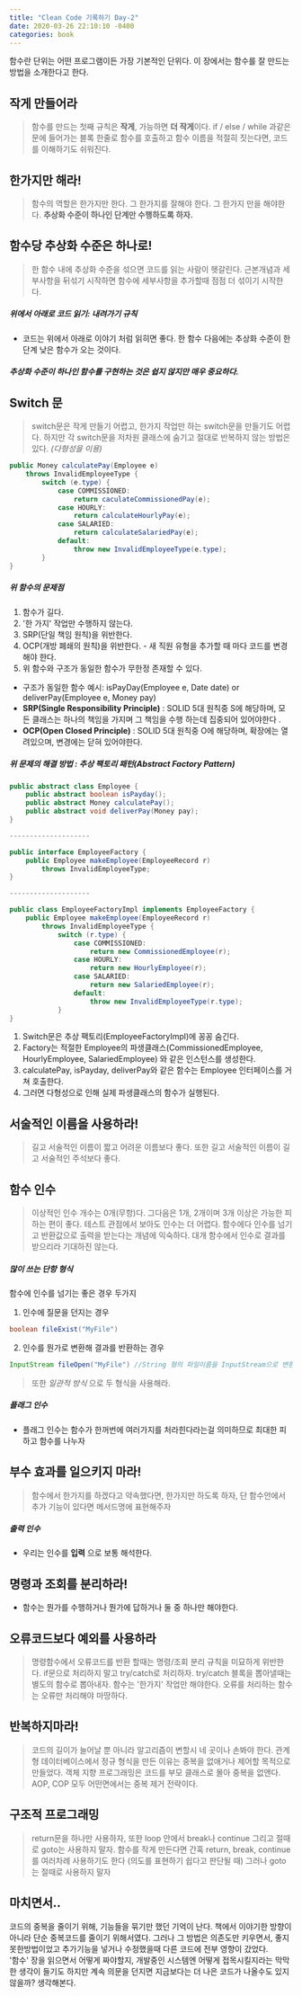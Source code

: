 ```yaml
---
title: "Clean Code 기록하기 Day-2"
date: 2020-03-26 22:10:10 -0400
categories: book
---
```



함수란 단위는 어떤 프로그램이든 가장 기본적인 단위다.
이 장에서는 함수를 잘 만드는 방법을 소개한다고 한다.


## 작게 만들어라
> 함수를 만드는 첫째 규칙은 **작게**, 가능하면 **더 작게**이다.
> if / else / while 과같은 문에 들어가는 블록 한줄로 함수를 호출하고 함수 이름을 적절히 짓는다면, 코드를 이해하기도 쉬워진다.

## 한가지만 해라!
> 함수의 역할은 한가지만 한다. 
> 그 한가지를 잘해야 한다. 
> 그 한가지 만을 해야한다. 
> **추상화 수준이 하나인 단계만 수행하도록 하자.**

## 함수당 추상화 수준은 하나로!
> 한 함수 내에 추상화 수준을 섞으면 코드를 읽는 사람이 헷갈린다.
> 근본개념과 세부사항을 뒤섞기 시작하면 함수에 세부사항을 추가할때 점점 더 섞이기 시작한다.

##### 위에서 아래로 코드 읽기: **내려가기** 규칙
- 코드는 위에서 아래로 이야기 처럼 읽히면 좋다. 한 함수 다음에는 추상화 수준이 한 단계 낮은 함수가 오는 것이다.

##### *추상화 수준이 하나인 함수를 구현하는 것은 쉽지 않지만 매우 중요하다.*


## Switch 문
> switch문은 작게 만들기 어렵고, 한가지 작업만 하는 switch문을 만들기도 어렵다.
> 하지만 각 switch문을 저차원 클래스에 숨기고 절대로 반복하지 않는 방법은 있다. *(다형성을 이용)*

```java
public Money calculatePay(Employee e) 
    throws InvalidEmployeeType {
        switch (e.type) {
            case COMMISSIONED:
                return caculateCommissionedPay(e);
            case HOURLY:
                return calculateHourlyPay(e);
            case SALARIED:
                return calculateSalariedPay(e);
            default:
                throw new InvalidEmployeeType(e.type);
        }
}
```

##### 위 함수의 문제점
1. 함수가 길다.
2. '한 가지' 작업만 수행하지 않는다.
3. SRP(단일 책임 원칙)을 위반한다.
4. OCP(개방 폐쇄의 원칙)을 위반한다. - 새 직원 유형을 추가할 때 마다 코드를 변경해야 한다.
5. 위 함수와 구조가 동일한 함수가 무한정 존재할 수 있다. 


* 구조가 동일한 함수 예시: isPayDay(Employee e, Date date) or deliverPay(Employee e, Money pay)
* **SRP(Single Responsibility Principle)** : SOLID 5대 원칙중 S에 해당하며, 모든 클래스는 하나의 책임을 가지며 그 책임을 수행 하는데 집중되어 있어야한다 .
* **OCP(Open Closed Principle)** : SOLID 5대 원칙중 O에 해당하며, 확장에는 열려있으며, 변경에는 닫혀 있어야한다. 


##### 위 문제의 해결 방법 : **추상 팩토리 패턴(Abstract Factory Pattern)**

```java
public abstract class Employee {
    public abstract boolean isPayday();
    public abstract Money calculatePay();
    public abstract void deliverPay(Money pay);
}

--------------------

public interface EmployeeFactory {
    public Employee makeEmployee(EmployeeRecord r) 
        throws InvalidEmployeeType;
}

--------------------

public class EmployeeFactoryImpl implements EmployeeFactory {
    public Employee makeEmployee(EmployeeRecord r)
        throws InvalidEmployeeType {
            switch (r.type) {
                case COMMISSIONED:
                    return new CommissionedEmployee(r);
                case HOURLY:
                    return new HourlyEmployee(r);
                case SALARIED:
                    return new SalariedEmployee(r);
                default:
                    throw new InvalidEmployeeType(r.type);
            }
}

```
1. Switch문은 추상 팩토리(EmployeeFactoryImpl)에 꽁꽁 숨긴다.
2. Factory는 적절한 Employee의 파생클래스(CommissionedEmployee, HourlyEmployee, SalariedEmployee) 와 같은 인스턴스를 생성한다.
3. calculatePay, isPayday, deliverPay와 같은 함수는 Employee 인터페이스를 거쳐 호출한다.
4. 그러면 다형성으로 인해 실제 파생클래스의 함수가 실행된다.


## 서술적인 이름을 사용하라!
> 길고 서술적인 이름이 짧고 어려운 이름보다 좋다.
> 또한 길고 서술적인 이름이 길고 서술적인 주석보다 좋다.

## 함수 인수
> 이상적인 인수 개수는 0개(무항)다. 그다음은 1개, 2개이며 3개 이상은 가능한 피하는 편이 좋다.
> 테스트 관점에서 보아도 인수는 더 어렵다. 
> 함수에다 인수를 넘기고 반환값으로 출력을 받는다는 개념에 익숙하다.
> 대개 함수에서 인수로 결과를 받으리라 기대하진 않는다.

##### 많이 쓰는 단항 형식
함수에 인수를 넘기는 좋은 경우 두가지
1. 인수에 질문을 던지는 경우 

```java
boolean fileExist("MyFile")
```

2. 인수를 뭔가로 변환해 결과를 반환하는 경우

```java
InputStream fileOpen("MyFile") //String 형의 파일이름을 InputStream으로 변환한다
```
> 또한 *일관적 방식* 으로 두 형식을 사용해라.

##### 플래그 인수
*  플래그 인수는 함수가 한꺼번에 여러가지를 처라힌다라는걸 의미하므로 최대한 피하고 함수를 나누자


## 부수 효과를 일으키지 마라!
> 함수에서 한가지를 하겠다고 약속했다면, 한가지만 하도록 하자, 단 함수안에서 추가 기능이 있다면 메서드명에 표현해주자


##### 출력 인수
* 우리는 인수를 **입력** 으로 보통 해석한다.

## 명령과 조회를 분리하라!
* 함수는 뭔가를 수행하거나 뭔가에 답하거나 둘 중 하나만 해야한다.

## 오류코드보다 예외를 사용하라
> 명령함수에서 오류코드를 반환 할때는 명령/조회 분리 규칙을 미묘하게 위반한다.
> if문으로 처리하지 말고 try/catch로 처리하자.
> try/catch 블록을 뽑아낼때는 별도의 함수로 뽑아내자.
> 함수는 '한가지' 작업만 해야한다. 오류를 처리하는 함수는 오류만 처리해야 마땅하다.

## 반복하지마라!
> 코드의 길이가 늘어날 뿐 아니라 알고리즘이 변할시 네 곳이나 손봐야 한다.
> 관계형 데이터베이스에서 정규 형식을 만든 이유는 중복을 없애거나 제어할 목적으로 만들었다.
> 객체 지향 프로그래밍은 코드를 부모 클래스로 몰아 중복을 없앤다. 
> AOP, COP 모두 어떤면에서는 중복 제거 전략이다.

## 구조적 프로그래밍
> return문을 하나만 사용하자, 또한 loop 안에서 break나 continue 그리고 절때로 goto는 사용하지 말자.
> 함수를 작게 만든다면 간혹 return, break, continue를 여러차례 사용하기도 한다 (의도를 표현하기 쉽다고 판단될 때)
> 그러나 goto는 절때로 사용하지 말자

## 마치면서..
코드의 중복을 줄이기 위해, 기능들을 묶기만 했던 기억이 난다. 책에서 이야기한 방향이 아니라 단순 중복코드를 줄이기 위해서였다.
그러나 그 방법은 의존도만 키우면서, 좋지 못한방법이었고 추가기능을 넣거나 수정했을때 다른 코드에 전부 영향이 갔었다.   
'함수' 장을 읽으면서 어떻게 짜야할지, 개발중인 시스템엔 어떻게 접목시킬지라는 막막한 생각이 들기도 하지만
계속 의문을 던지면 지금보다는 더 나은 코드가 나올수도 있지 않을까? 생각해본다.

